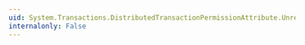 ```yaml
---
uid: System.Transactions.DistributedTransactionPermissionAttribute.Unrestricted
internalonly: False
---
```


